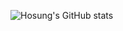 ![Hosung's GitHub stats](https://github-readme-stats.vercel.app/api?username=velo1203&show_icons=true&theme=radical)
